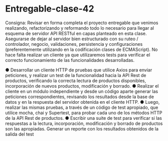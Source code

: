 # Entregable-clase-42

Consigna:
Revisar en forma completa el proyecto entregable que venimos realizando, refactorizando y reformando
todo lo necesario para llegar al esquema de servidor API RESTful en capas planteado en esta clase.
Asegurarse de dejar al servidor bien estructurado con su ruteo / controlador, negocio, validaciones,
persistencia y configuraciones (preferentemente utilizando en la codificación clases de ECMAScript).
No hace falta realizar un cliente ya que utilizaremos tests para verificar el correcto funcionamiento de las
funcionalidades desarrolladas.

● Desarrollar un cliente HTTP de pruebas que utilice Axios para enviar peticiones, y realizar un test de la
funcionalidad hacia la API Rest de productos, verificando la correcta lectura de productos disponibles,
incorporación de nuevos productos, modificación y borrado.
● Realizar el cliente en un módulo independiente y desde un código aparte generar las peticiones
correspondientes, revisando los resultados desde la base de datos y en la respuesta del servidor obtenida
en el cliente HTTP.
● Luego, realizar las mismas pruebas, a través de un código de test apropiado, que utilice mocha, chai y
Supertest, para probar cada uno de los métodos HTTP de la API Rest de productos.
● Escribir una suite de test para verificar si las respuestas a la lectura, incorporación, modificación y borrado
de productos son las apropiadas. Generar un reporte con los resultados obtenidos de la salida del test
